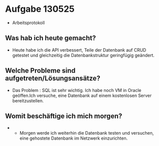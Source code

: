 # Aufgabe 130525

- Arbeitsprotokoll

## Was hab ich heute gemacht?

- Heute habe ich die API verbessert, Teile der Datenbank auf CRUD getestet und gleichzeitig die Datenbankstruktur geringfügig geändert.

## Welche Probleme sind aufgetreten/Lösungsansätze?

- Das Problem : SQL ist sehr wichtig. Ich habe noch VM in Oracle geöffen.Ich versuche, eine Datenbank auf einem kostenlosen Server bereitzustellen.

## Womit beschäftige ich mich morgen?

- - Morgen werde ich weiterhin die Datenbank testen und versuchen, eine gehostete Datenbank im Netzwerk einzurichten.
